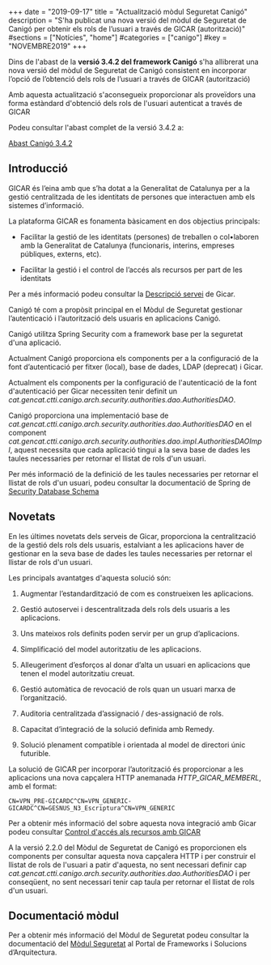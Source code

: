 +++
date        = "2019-09-17"
title       = "Actualització mòdul Seguretat Canigó"
description = "S'ha publicat una nova versió del mòdul de Seguretat de Canigó per obtenir els rols de l’usuari a través de GICAR (autorització)"
#sections    = ["Notícies", "home"]
#categories  = ["canigo"]
#key         = "NOVEMBRE2019"
+++

Dins de l'abast de la **versió 3.4.2 del framework Canigó** s'ha allibrerat una nova versió del mòdul de Seguretat de Canigó consistent en incorporar l’opció de l’obtenció dels rols de l’usuari a través de GICAR (autorització)

Amb aquesta actualització s'aconsegueix proporcionar als proveïdors una forma estàndard d'obtenció dels rols de l'usuari autenticat a través de GICAR

Podeu consultar l'abast complet de la versió 3.4.2 a:

[Abast Canigó 3.4.2](https://cstd.ctti.gencat.cat/jiracstd/issues/?jql=project%20%3D%20CAN%20AND%20fixVersion%20%3D%203.4.2)

## Introducció

GICAR és l’eina amb que s’ha dotat a la Generalitat de Catalunya per a la gestió centralitzada de les identitats de persones que interactuen amb els sistemes d’informació.

La plataforma GICAR es fonamenta bàsicament en dos objectius principals: 

- Facilitar la gestió de les identitats (persones) de treballen o col•laboren amb la Generalitat de Catalunya (funcionaris, interins, empreses públiques, externs, etc). 

- Facilitar la gestió i el control de l’accés als recursos per part de les identitats

Per a més informació podeu consultar la [Descripció servei](/gicar/descripcio/) de Gicar.

Canigó té com a propòsit principal en el Mòdul de Seguretat gestionar l’autenticació i l’autorització dels usuaris en aplicacions Canigó.

Canigó utilitza Spring Security com a framework base per la seguretat d'una aplicació.

Actualment Canigó proporciona els components per a la configuració de la font d’autenticació per fitxer (local), base de dades, LDAP (deprecat) i Gicar.

Actualment els components per la configuració de l'autenticació de la font d'autenticació per Gicar necessiten tenir definit un *cat.gencat.ctti.canigo.arch.security.authorities.dao.AuthoritiesDAO*.

Canigó proporciona una implementació base de *cat.gencat.ctti.canigo.arch.security.authorities.dao.AuthoritiesDAO* en el component *cat.gencat.ctti.canigo.arch.security.authorities.dao.impl.AuthoritiesDAOImpl*, aquest necessita que cada aplicació tingui a la seva base de dades les taules necessaries per retornar el llistat de rols d'un usuari.

Per més informació de la definició de les taules necessaries per retornar el llistat de rols d'un usuari, podeu consultar la documentació de Spring de [Security Database Schema](https://docs.spring.io/spring-security/site/docs/current/reference/htmlsingle/#appendix-schema)

## Novetats

En les últimes novetats dels serveis de Gicar, proporciona la centralització de la gestió dels rols dels usuaris, estalviant a les aplicacions haver de gestionar en la seva base de dades les taules necessaries per retornar el llistar de rols d'un usuari.

Les principals avantatges d'aquesta solució són:

1. Augmentar l’estandardització de com es construeixen les aplicacions.

2. Gestió autoservei i descentralitzada dels rols dels usuaris a les aplicacions.

3. Uns mateixos rols definits poden servir per un grup d’aplicacions.

4. Simplificació del model autoritzatiu de les aplicacions.

5. Alleugeriment d’esforços al donar d’alta un usuari en aplicacions que tenen el model autoritzatiu creuat.

6. Gestió automàtica de revocació de rols quan un usuari marxa de l’organització.

7. Auditoria centralitzada d’assignació / des-assignació de rols.

8. Capacitat d’integració de la solució definida amb Remedy.

9. Solució plenament compatible i orientada al model de directori únic futurible.

La solució de GICAR per incorporar l’autorització és proporcionar a les aplicacions una nova capçalera HTTP anemanada *HTTP_GICAR_MEMBERL*, amb el format:

```
CN=VPN_PRE-GICARDC^CN=VPN_GENERIC-GICARDC^CN=GESNUS_N3_Escriptura^CN=VPN_GENERIC
```

Per a obtenir més informació del sobre aquesta nova integració amb Gicar podeu consultar [Control d'accés als recursos amb GICAR](/gicar-integracio/autoritzacio/)

A la versió 2.2.0 del Mòdul de Seguretat de Canigó es proporcionen els components per consultar aquesta nova capçalera HTTP i per construir el llistat de rols de l'usuari a patir d'aquesta, no sent necessari definir cap *cat.gencat.ctti.canigo.arch.security.authorities.dao.AuthoritiesDAO* i per conseqüent, no sent necessari tenir cap taula per retornar el llistat de rols d'un usuari. 

## Documentació mòdul

Per a obtenir més informació del Mòdul de Seguretat podeu consultar la documentació del [Mòdul Seguretat](/canigo-documentacio-versions-3x-core/modul-seguretat/) al Portal de Frameworks i Solucions d’Arquitectura.
